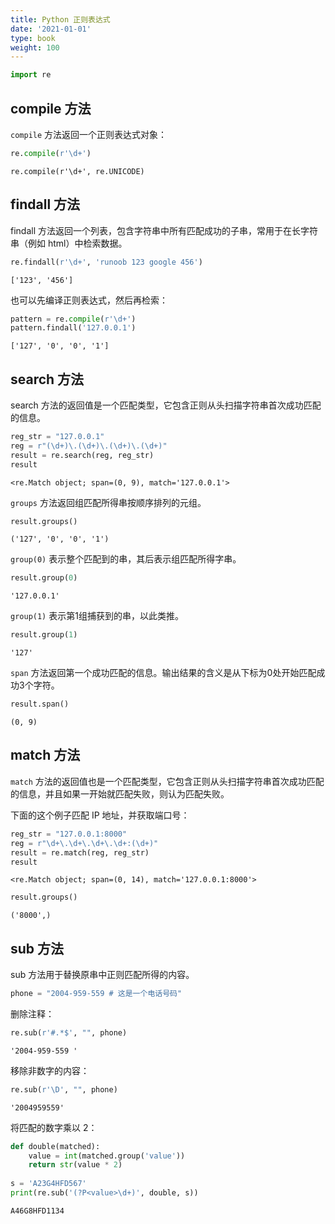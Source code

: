 ```yaml
---
title: Python 正则表达式
date: '2021-01-01'
type: book
weight: 100
---
```


<!--more-->


```python
import re
```

## compile 方法

`compile` 方法返回一个正则表达式对象：


```python
re.compile(r'\d+')
```




    re.compile(r'\d+', re.UNICODE)



## findall 方法

findall 方法返回一个列表，包含字符串中所有匹配成功的子串，常用于在长字符串（例如 html）中检索数据。


```python
re.findall(r'\d+', 'runoob 123 google 456')
```




    ['123', '456']



也可以先编译正则表达式，然后再检索：


```python
pattern = re.compile(r'\d+')
pattern.findall('127.0.0.1')
```




    ['127', '0', '0', '1']



## search 方法

search 方法的返回值是一个匹配类型，它包含正则从头扫描字符串首次成功匹配的信息。


```python
reg_str = "127.0.0.1"
reg = r"(\d+)\.(\d+)\.(\d+)\.(\d+)"
result = re.search(reg, reg_str)
result
```




    <re.Match object; span=(0, 9), match='127.0.0.1'>



`groups` 方法返回组匹配所得串按顺序排列的元组。


```python
result.groups()
```




    ('127', '0', '0', '1')



`group(0)` 表示整个匹配到的串，其后表示组匹配所得字串。


```python
result.group(0)
```




    '127.0.0.1'



`group(1)` 表示第1组捕获到的串，以此类推。


```python
result.group(1)
```




    '127'



`span` 方法返回第一个成功匹配的信息。输出结果的含义是从下标为0处开始匹配成功3个字符。


```python
result.span()
```




    (0, 9)



## match 方法

`match` 方法的返回值也是一个匹配类型，它包含正则从头扫描字符串首次成功匹配的信息，并且如果一开始就匹配失败，则认为匹配失败。

下面的这个例子匹配 IP 地址，并获取端口号：


```python
reg_str = "127.0.0.1:8000"
reg = r"\d+\.\d+\.\d+\.\d+:(\d+)"
result = re.match(reg, reg_str)
result
```




    <re.Match object; span=(0, 14), match='127.0.0.1:8000'>




```python
result.groups()
```




    ('8000',)



## sub 方法

sub 方法用于替换原串中正则匹配所得的内容。


```python
phone = "2004-959-559 # 这是一个电话号码"
```

删除注释：


```python
re.sub(r'#.*$', "", phone)
```




    '2004-959-559 '



移除非数字的内容：


```python
re.sub(r'\D', "", phone)
```




    '2004959559'



将匹配的数字乘以 $2$：


```python
def double(matched):
    value = int(matched.group('value'))
    return str(value * 2)
 
s = 'A23G4HFD567'
print(re.sub('(?P<value>\d+)', double, s))
```

    A46G8HFD1134

